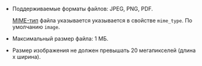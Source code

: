 * Поддерживаемые форматы файлов: JPEG, PNG, PDF.

  [MIME-тип](https://en.wikipedia.org/wiki/Media_type) файла указывается указывается в свойстве `mime_type`. По умолчанию `image`.
* Максимальный размер файла: 1 МБ.
* Размер изображения не должен превышать 20 мегапикселей (длина x ширина).